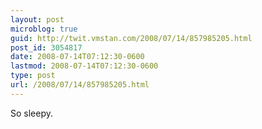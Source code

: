 ```yaml
---
layout: post
microblog: true
guid: http://twit.vmstan.com/2008/07/14/857985205.html
post_id: 3054817
date: 2008-07-14T07:12:30-0600
lastmod: 2008-07-14T07:12:30-0600
type: post
url: /2008/07/14/857985205.html
---
```

So sleepy.
